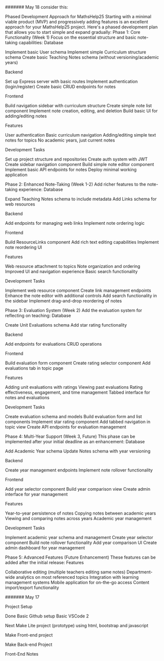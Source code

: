 ####### May 18
consider this:

Phased Development Approach for MathsHelp25
Starting with a minimal viable product (MVP) and progressively adding features is an excellent approach for your MathsHelp25 project. Here's a phased development plan that allows you to start simple and expand gradually:
Phase 1: Core Functionality (Week 1)
Focus on the essential structure and basic note-taking capabilities:
Database

Implement basic User schema
Implement simple Curriculum structure schema
Create basic Teaching Notes schema (without versioning/academic years)

Backend

Set up Express server with basic routes
Implement authentication (login/register)
Create basic CRUD endpoints for notes

Frontend

Build navigation sidebar with curriculum structure
Create simple note list component
Implement note creation, editing, and deletion
Build basic UI for adding/editing notes

Features

User authentication
Basic curriculum navigation
Adding/editing simple text notes for topics
No academic years, just current notes

Development Tasks

Set up project structure and repositories
Create auth system with JWT
Create sidebar navigation component
Build simple note editor component
Implement basic API endpoints for notes
Deploy minimal working application

Phase 2: Enhanced Note-Taking (Week 1-2)
Add richer features to the note-taking experience:
Database

Expand Teaching Notes schema to include metadata
Add Links schema for web resources

Backend

Add endpoints for managing web links
Implement note ordering logic

Frontend

Build ResourceLinks component
Add rich text editing capabilities
Implement note reordering UI

Features

Web resource attachment to topics
Note organization and ordering
Improved UI and navigation experience
Basic search functionality

Development Tasks

Implement web resource component
Create link management endpoints
Enhance the note editor with additional controls
Add search functionality in the sidebar
Implement drag-and-drop reordering of notes

Phase 3: Evaluation System (Week 2)
Add the evaluation system for reflecting on teaching:
Database

Create Unit Evaluations schema
Add star rating functionality

Backend

Add endpoints for evaluations CRUD operations

Frontend

Build evaluation form component
Create rating selector component
Add evaluations tab in topic page

Features

Adding unit evaluations with ratings
Viewing past evaluations
Rating effectiveness, engagement, and time management
Tabbed interface for notes and evaluations

Development Tasks

Create evaluation schema and models
Build evaluation form and list components
Implement star rating component
Add tabbed navigation in topic view
Create API endpoints for evaluation management

Phase 4: Multi-Year Support (Week 3, Future)
This phase can be implemented after your initial deadline as an enhancement:
Database

Add Academic Year schema
Update Notes schema with year versioning

Backend

Create year management endpoints
Implement note rollover functionality

Frontend

Add year selector component
Build year comparison view
Create admin interface for year management

Features

Year-to-year persistence of notes
Copying notes between academic years
Viewing and comparing notes across years
Academic year management

Development Tasks

Implement academic year schema and management
Create year selector component
Build note rollover functionality
Add year comparison UI
Create admin dashboard for year management

Phase 5: Advanced Features (Future Enhancement)
These features can be added after the initial release:
Features

Collaborative editing (multiple teachers editing same notes)
Department-wide analytics on most referenced topics
Integration with learning management systems
Mobile application for on-the-go access
Content import/export functionality


####### May 17

Project Setup

Done 
Basic Github setup
Basic VSCode 2 

Next
Make Lite project (prototype)  using html, bootstrap and javascript

Make Front-end project

Make Back-end Project


Front-End Notes

